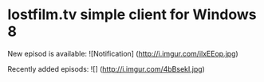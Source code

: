 lostfilm.tv simple client for Windows 8
====================

New episod is available:
![Notification] 
(http://i.imgur.com/ilxEEop.jpg)

Recently added episods:
![] (http://i.imgur.com/4bBsekI.jpg)



